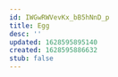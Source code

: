 ```yaml
---
id: IWGwRWVevKx_bB5hNnD_p
title: Egg
desc: ''
updated: 1628595895140
created: 1628595886632
stub: false
---
```


